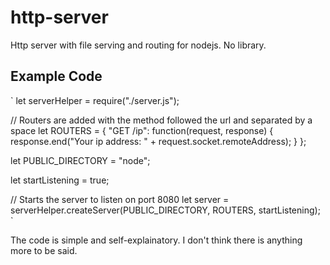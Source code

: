 # http-server #
Http server with file serving and routing for nodejs. No library.

## Example Code
`
let serverHelper = require("./server.js");

// Routers are added with the method followed the url and separated by a space
let ROUTERS = {
  "GET /ip": function(request, response) {
    response.end("Your ip address: " + request.socket.remoteAddress);
  }
};

let PUBLIC_DIRECTORY = "node";

let startListening = true;

// Starts the server to listen on port 8080
let server = serverHelper.createServer(PUBLIC_DIRECTORY, ROUTERS, startListening);
`

The code is simple and self-explainatory. I don't think there is anything more to be said.
